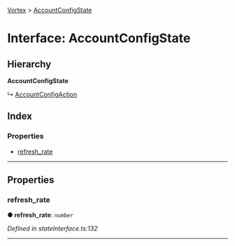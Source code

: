 [Vortex](../README.md) > [AccountConfigState](../interfaces/accountconfigstate.md)

# Interface: AccountConfigState

## Hierarchy

**AccountConfigState**

↳  [AccountConfigAction](accountconfigaction.md)

## Index

### Properties

* [refresh_rate](accountconfigstate.md#refresh_rate)

---

## Properties

<a id="refresh_rate"></a>

###  refresh_rate

**● refresh_rate**: *`number`*

*Defined in stateInterface.ts:132*

___

